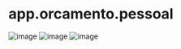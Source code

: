 # app.orcamento.pessoal
![image](https://user-images.githubusercontent.com/39106898/135553739-5c01e9bc-70da-4823-82c2-5edf0c47b276.png)
![image](https://user-images.githubusercontent.com/39106898/135553788-8be82ee4-57e2-4c8a-b58e-4a0011ef36b5.png)
![image](https://user-images.githubusercontent.com/39106898/135553882-080383b3-e45f-4b07-a451-7a743ad05711.png)
